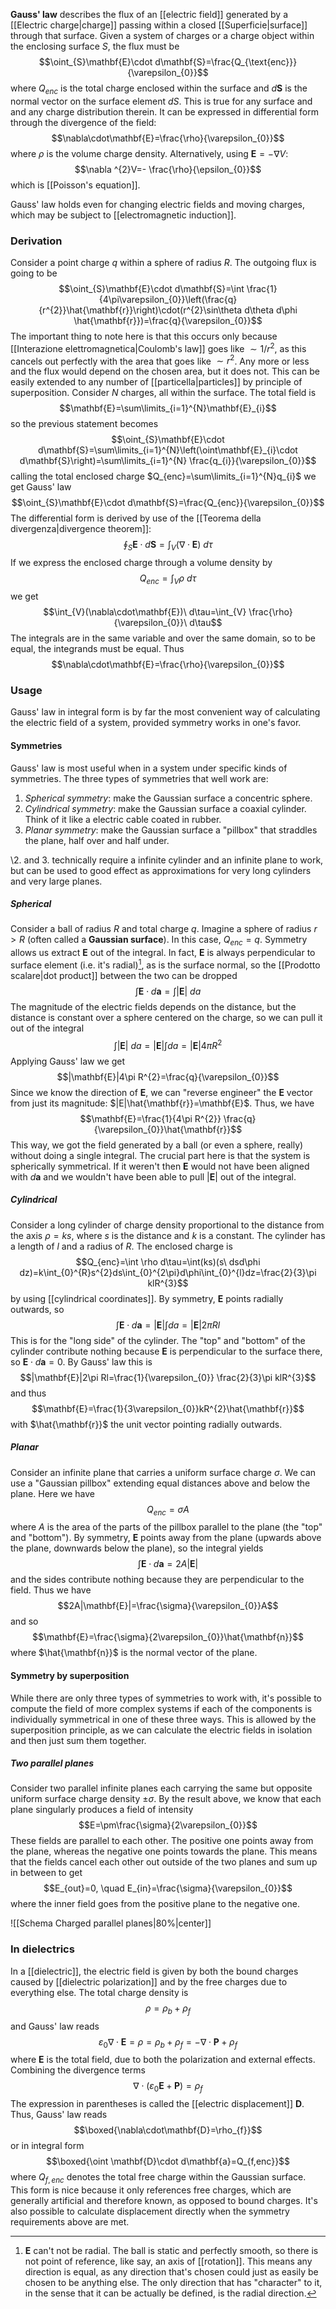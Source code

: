**Gauss' law** describes the flux of an [[electric field]] generated by a [[Electric charge|charge]] passing within a closed [[Superficie|surface]] through that surface. Given a system of charges or a charge object within the enclosing surface $S$, the flux must be
$$\oint_{S}\mathbf{E}\cdot d\mathbf{S}=\frac{Q_{\text{enc}}}{\varepsilon_{0}}$$
where $Q_{enc}$ is the total charge enclosed within the surface and $d\mathbf{S}$ is the normal vector on the surface element $dS$. This is true for any surface and and any charge distribution therein. It can be expressed in differential form through the divergence of the field:
$$\nabla\cdot\mathbf{E}=\frac{\rho}{\varepsilon_{0}}$$
where $\rho$ is the volume charge density. Alternatively, using $\mathbf{E}=-\nabla V$:
$$\nabla ^{2}V=- \frac{\rho}{\epsilon_{0}}$$
which is [[Poisson's equation]].

Gauss' law holds even for changing electric fields and moving charges, which may be subject to [[electromagnetic induction]].
### Derivation
Consider a point charge $q$ within a sphere of radius $R$. The outgoing flux is going to be
$$\oint_{S}\mathbf{E}\cdot d\mathbf{S}=\int \frac{1}{4\pi\varepsilon_{0}}\left(\frac{q}{r^{2}}\hat{\mathbf{r}}\right)\cdot(r^{2}\sin\theta d\theta d\phi \hat{\mathbf{r}})=\frac{q}{\varepsilon_{0}}$$
The important thing to note here is that this occurs only because [[Interazione elettromagnetica|Coulomb's law]] goes like $\sim 1/r^{2}$, as this cancels out perfectly with the area that goes like $\sim r^{2}$. Any more or less and the flux would depend on the chosen area, but it does not. This can be easily extended to any number of [[particella|particles]] by principle of superposition. Consider $N$ charges, all within the surface. The total field is
$$\mathbf{E}=\sum\limits_{i=1}^{N}\mathbf{E}_{i}$$
so the previous statement becomes
$$\oint_{S}\mathbf{E}\cdot d\mathbf{S}=\sum\limits_{i=1}^{N}\left(\oint\mathbf{E}_{i}\cdot d\mathbf{S}\right)=\sum\limits_{i=1}^{N} \frac{q_{i}}{\varepsilon_{0}}$$
calling the total enclosed charge $Q_{enc}=\sum\limits_{i=1}^{N}q_{i}$ we get Gauss' law
$$\oint_{S}\mathbf{E}\cdot d\mathbf{S}=\frac{Q_{enc}}{\varepsilon_{0}}$$
The differential form is derived by use of the [[Teorema della divergenza|divergence theorem]]:
$$\oint_{S}\mathbf{E}\cdot d\mathbf{S}=\int_{V}(\nabla\cdot\mathbf{E})\ d\tau$$
If we express the enclosed charge through a volume density by
$$Q_{enc}=\int_{V}\rho\ d\tau$$
we get
$$\int_{V}(\nabla\cdot\mathbf{E})\ d\tau=\int_{V} \frac{\rho}{\varepsilon_{0}}\ d\tau$$
The integrals are in the same variable and over the same domain, so to be equal, the integrands must be equal. Thus
$$\nabla\cdot\mathbf{E}=\frac{\rho}{\varepsilon_{0}}$$
### Usage
Gauss' law in integral form is by far the most convenient way of calculating the electric field of a system, provided symmetry works in one's favor.
#### Symmetries
Gauss' law is most useful when in a system under specific kinds of symmetries. The three types of symmetries that well work are:
1. *Spherical symmetry*: make the Gaussian surface a concentric sphere.
2. *Cylindrical symmetry*: make the Gaussian surface a coaxial cylinder. Think of it like a electric cable coated in rubber.
3. *Planar symmetry*: make the Gaussian surface a "pillbox" that straddles the plane, half over and half under.

\2. and 3. technically require a infinite cylinder and an infinite plane to work, but can be used to good effect as approximations for very long cylinders and very large planes.
##### Spherical
Consider a ball of radius $R$ and total charge $q$. Imagine a sphere of radius $r>R$ (often called a **Gaussian surface**). In this case, $Q_{enc}=q$. Symmetry allows us extract $\mathbf{E}$ out of the integral. In fact, $\mathbf{E}$ is always perpendicular to surface element (i.e. it's radial)[^1], as is the surface normal, so the [[Prodotto scalare|dot product]] between the two can be dropped
$$\int \mathbf{E}\cdot d\mathbf{a}=\int |\mathbf{E}|\ da$$
The magnitude of the electric fields depends on the distance, but the distance is constant over a sphere centered on the charge, so we can pull it out of the integral
$$\int|\mathbf{E}|\ da=|\mathbf{E}|\int da=|\mathbf{E}|4\pi R^{2}$$
Applying Gauss' law we get
$$|\mathbf{E}|4\pi R^{2}=\frac{q}{\varepsilon_{0}}$$
Since we know the direction of $\mathbf{E}$, we can "reverse engineer" the $\mathbf{E}$ vector from just its magnitude: $|E|\hat{\mathbf{r}}=\mathbf{E}$. Thus, we have
$$\mathbf{E}=\frac{1}{4\pi R^{2}} \frac{q}{\varepsilon_{0}}\hat{\mathbf{r}}$$
This way, we got the field generated by a ball (or even a sphere, really) without doing a single integral. The crucial part here is that the system is spherically symmetrical. If it weren't then $\mathbf{E}$ would not have been aligned with $d\mathbf{a}$ and we wouldn't have been able to pull $|\mathbf{E}|$ out of the integral.
##### Cylindrical
Consider a long cylinder of charge density proportional to the distance from the axis $\rho=ks$, where $s$ is the distance and $k$ is a constant. The cylinder has a length of $l$ and a radius of $R$. The enclosed charge is
$$Q_{enc}=\int \rho d\tau=\int(ks)(s\ dsd\phi dz)=k\int_{0}^{R}s^{2}ds\int_{0}^{2\pi}d\phi\int_{0}^{l}dz=\frac{2}{3}\pi klR^{3}$$
by using [[cylindrical coordinates]]. By symmetry, $\mathbf{E}$ points radially outwards, so
$$\int \mathbf{E}\cdot d\mathbf{a}=|\mathbf{E}|\int da=|\mathbf{E}|2\pi Rl$$
This is for the "long side" of the cylinder. The "top" and "bottom" of the cylinder contribute nothing because $\mathbf{E}$ is perpendicular to the surface there, so $\mathbf{E}\cdot d\mathbf{a}=0$. By Gauss' law this is
$$|\mathbf{E}|2\pi Rl=\frac{1}{\varepsilon_{0}} \frac{2}{3}\pi klR^{3}$$
and thus
$$\mathbf{E}=\frac{1}{3\varepsilon_{0}}kR^{2}\hat{\mathbf{r}}$$
with $\hat{\mathbf{r}}$ the unit vector pointing radially outwards.
##### Planar
Consider an infinite plane that carries a uniform surface charge $\sigma$. We can use a "Gaussian pillbox" extending equal distances above and below the plane. Here we have
$$Q_{enc}=\sigma A$$
where $A$ is the area of the parts of the pillbox parallel to the plane (the "top" and "bottom"). By symmetry, $\mathbf{E}$ points away from the plane (upwards above the plane, downwards below the plane), so the integral yields
$$\int \mathbf{E}\cdot d\mathbf{a}=2A|\mathbf{E}|$$
and the sides contribute nothing because they are perpendicular to the field. Thus we have
$$2A|\mathbf{E}|=\frac{\sigma}{\varepsilon_{0}}A$$
and so
$$\mathbf{E}=\frac{\sigma}{2\varepsilon_{0}}\hat{\mathbf{n}}$$
where $\hat{\mathbf{n}}$ is the normal vector of the plane.
#### Symmetry by superposition
While there are only three types of symmetries to work with, it's possible to compute the field of more complex systems if each of the components is individually symmetrical in one of these three ways. This is allowed by the superposition principle, as we can calculate the electric fields in isolation and then just sum them together.
##### Two parallel planes
Consider two parallel infinite planes each carrying the same but opposite uniform surface charge density $\pm\sigma$. By the result above, we know that each plane singularly produces a field of intensity
$$E=\pm\frac{\sigma}{2\varepsilon_{0}}$$
These fields are parallel to each other. The positive one points away from the plane, whereas the negative one points towards the plane. This means that the fields cancel each other out outside of the two planes and sum up in between to get
$$E_{out}=0, \quad E_{in}=\frac{\sigma}{\varepsilon_{0}}$$
where the inner field goes from the positive plane to the negative one.

![[Schema Charged parallel planes|80%|center]]
### In dielectrics
In a [[dielectric]], the electric field is given by both the bound charges caused by [[dielectric polarization]] and by the free charges due to everything else. The total charge density is
$$\rho=\rho_{b}+\rho_{f}$$
and Gauss' law reads
$$\varepsilon_{0}\nabla\cdot\mathbf{E}=\rho=\rho_{b}+\rho_{f}=-\nabla\cdot\mathbf{P}+\rho_{f}$$
where $\mathbf{E}$ is the total field, due to both the polarization and external effects. Combining the divergence terms
$$\nabla\cdot(\varepsilon_{0}\mathbf{E}+\mathbf{P})=\rho_{f}$$
The expression in parentheses is called the [[electric displacement]] $\mathbf{D}$. Thus, Gauss' law reads
$$\boxed{\nabla\cdot\mathbf{D}=\rho_{f}}$$
or in integral form
$$\boxed{\oint \mathbf{D}\cdot d\mathbf{a}=Q_{f,enc}}$$
where $Q_{f,enc}$ denotes the total free charge within the Gaussian surface. This form is nice because it only references free charges, which are generally artificial and therefore known, as opposed to bound charges. It's also possible to calculate displacement directly when the symmetry requirements above are met.

[^1]: $\mathbf{E}$ can't not be radial. The ball is static and perfectly smooth, so there is not point of reference, like say, an axis of [[rotation]]. This means any direction is equal, as any direction that's chosen could just as easily be chosen to be anything else. The only direction that has "character" to it, in the sense that it can be actually be defined, is the radial direction.